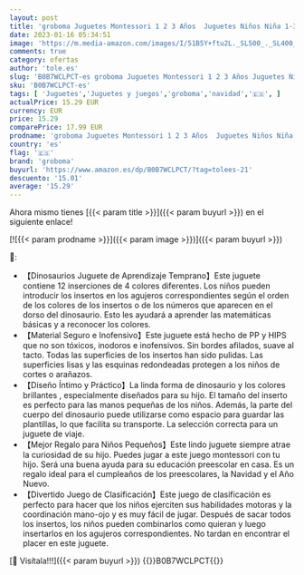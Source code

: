 ```yaml
---
layout: post
title: 'groboma Juguetes Montessori 1 2 3 Años  Juguetes Niños Niña 1-3 Años Educativos Juegos Montessori 1-3 Años Juguetes Bebes 6-18 Meses Regalos Originales Bebes Niños Niña 1 año Regalo Navidad Niño'
date: 2023-01-16 05:34:51
image: 'https://m.media-amazon.com/images/I/51B5Y+ftu2L._SL500_._SL400_.jpg'
comments: true
category: ofertas
author: 'tole.es'
slug: 'B0B7WCLPCT-es groboma Juguetes Montessori 1 2 3 Años Juguetes Niños Niña...'
sku: 'B0B7WCLPCT-es'
tags: [ 'Juguetes','Juguetes y juegos','groboma','navidad','🇪🇸', ]
actualPrice: 15.29 EUR
currency: EUR
price: 15.29
comparePrice: 17.99 EUR
prodname: 'groboma Juguetes Montessori 1 2 3 Años  Juguetes Niños Niña 1-3 Años Educativos Juegos Montessori 1-3 Años Juguetes Bebes 6-18 Meses Regalos Originales Bebes Niños Niña 1 año Regalo Navidad Niño'
country: 'es'
flag: '🇪🇸'
brand: 'groboma'
buyurl: 'https://www.amazon.es/dp/B0B7WCLPCT/?tag=tolees-21'
descuento: '15.01'
average: '15.29'
---
```


Ahora mismo tienes [{{< param title >}}]({{< param buyurl >}}) en el siguiente enlace!

[![{{< param prodname >}}]({{< param image >}})]({{< param buyurl >}})

🔎:

- 【Dinosaurios Juguete de Aprendizaje Temprano】Este juguete contiene 12 inserciones de 4 colores diferentes. Los niños pueden introducir los insertos en los agujeros correspondientes según el orden de los colores de los insertos o de los números que aparecen en el dorso del dinosaurio. Esto les ayudará a aprender las matemáticas básicas y a reconocer los colores.
- 【Material Seguro e Inofensivo】Este juguete está hecho de PP y HIPS que no son tóxicos, inodoros e inofensivos. Sin bordes afilados, suave al tacto. Todas las superficies de los insertos han sido pulidas. Las superficies lisas y las esquinas redondeadas protegen a los niños de cortes o arañazos.
- 【Diseño Íntimo y Práctico】La linda forma de dinosaurio y los colores brillantes , especialmente diseñados para su hijo. El tamaño del inserto es perfecto para las manos pequeñas de los niños. Además, la parte del cuerpo del dinosaurio puede utilizarse como espacio para guardar las plantillas, lo que facilita su transporte. La selección correcta para un juguete de viaje.
- 【Mejor Regalo para Niños Pequeños】Este lindo juguete siempre atrae la curiosidad de su hijo. Puedes jugar a este juego montessori con tu hijo. Será una buena ayuda para su educación preescolar en casa. Es un regalo ideal para el cumpleaños de los preescolares, la Navidad y el Año Nuevo.
- 【Divertido Juego de Clasificación】Este juego de clasificación es perfecto para hacer que los niños ejerciten sus habilidades motoras y la coordinación mano-ojo y es muy fácil de jugar. Después de sacar todos los insertos, los niños pueden combinarlos como quieran y luego insertarlos en los agujeros correspondientes. No tardan en encontrar el placer en este juguete.

[🛒 Visítala!!!]({{< param buyurl >}})
{{<world>}}B0B7WCLPCT{{</world>}}
